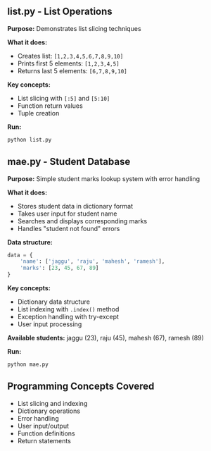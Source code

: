 

## list.py - List Operations
**Purpose:** Demonstrates list slicing techniques

**What it does:**
- Creates list: `[1,2,3,4,5,6,7,8,9,10]`
- Prints first 5 elements: `[1,2,3,4,5]`
- Returns last 5 elements: `[6,7,8,9,10]`

**Key concepts:**
- List slicing with `[:5]` and `[5:10]`
- Function return values
- Tuple creation

**Run:**
```bash
python list.py
```

## mae.py - Student Database
**Purpose:** Simple student marks lookup system with error handling

**What it does:**
- Stores student data in dictionary format
- Takes user input for student name
- Searches and displays corresponding marks
- Handles "student not found" errors

**Data structure:**
```python
data = {
    'name': ['jaggu', 'raju', 'mahesh', 'ramesh'],
    'marks': [23, 45, 67, 89]
}
```

**Key concepts:**
- Dictionary data structure
- List indexing with `.index()` method
- Exception handling with try-except
- User input processing

**Available students:** jaggu (23), raju (45), mahesh (67), ramesh (89)

**Run:**
```bash
python mae.py
```

## Programming Concepts Covered
- List slicing and indexing
- Dictionary operations
- Error handling
- User input/output
- Function definitions
- Return statements
